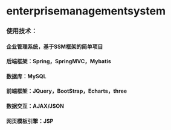 # enterprisemanagementsystem
### 使用技术：
#### 企业管理系统，基于SSM框架的简单项目
#### 后端框架：Spring，SpringMVC，Mybatis
#### 数据库：MySQL
#### 前端框架：JQuery，BootStrap，Echarts，three
#### 数据交互：AJAX/JSON
#### 网页模板引擎：JSP
